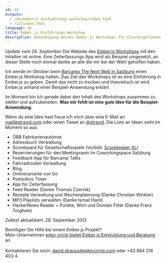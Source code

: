 ```yaml
---
id: 12
outputs:
  - /de/emberjs-einfuehrungs-workshop/index.html
  - /12/index.html
language: de
title: Ember.js Einführungs-Workshop
description: Ankündigung meines Ember.js Workshops für EinsteigerInnen
---
```


*Update vom 28. September*
Die Website des [Ember.js Workshops](http://edgycircle.com/leistungen/emberjs-workshop/) mit den Inhalten ist online. Eine Zeiterfassungs App wird als Beispiel umgesetzt, an dieser Stelle noch einmal danke an alle die mir bei der Wahl geholfen haben.

Ich werde im Oktober beim [Barcamp The Next Web in Salzburg](http://webdevsalzburg.multimediatechnology.at/barcamp-the-next-web-18-20-oktober-2013/) einen Ember.js Workshop halten. Das Ziel des Workshops ist es eine Einführung in Ember.js zu geben. Damit das nicht zu trocken und theoretisch ist wird Ember.js anhand einer Beispiel-Anwendung erklärt.

Im Moment bin ich gerade dabei den Inhalt des Workshops zusammen zu stellen und aufzubereiten. **Was mir fehlt ist eine gute Idee für die Beispiel-Anwendung.**

Wenn du eine Idee hast freue ich mich über eine E-Mail an [mail@stravid.com](mailto:mail@stravid.com) oder einen Tweet an [@stravid](https://twitter.com/stravid). Die Liste an Ideen sieht im Moment so aus:

* ÖBB Fahrkartenautomat
* Adressbuch Verwaltung
* Scoreboard für Gesellschaftsspiele (Vorbild: [Scorekeeper XL](https://itunes.apple.com/en/app/scorekeeper-xl/id463243024?mt=8))
* Reservierungen für den Meetingraum im Coworkingspace Salzburg
* Feedback App für Barcamp Talks
* Fahrradrouten Verwaltung
* Blog
* Onlinevariante von Go
* Pomodoro Timer
* App für Zeiterfassung
* Feed Reader (Danke Thomas Czernik)
* Rezepte Verwaltung und Wochenplannung (Danke Christian Winkler)
* MP3 Playlists verwalten (Danke Ismail Hanli)
* HackerNews Reader + Punkte, Wort und Domain Filter (Danke Franz Torghele)

Zuletzt aktualisiert: 28. September 2013

<div class="call-to-action">
  Benötigen Sie Hilfe bei einem Ember.js Projekt?<br>
  Mein Unternehmen <a href="http://edgycircle.com/leistungen/emberjs-entwicklung-und-beratung/">edgy circle bietet Ember.js Entwicklung und Beratung</a> an.<br><br>
  Kontaktieren Sie mich: <a href="mailto:david.strauss@edgycircle.com">david.strauss@edgycircle.com</a> oder +43 664 216 403 4.
</div>
